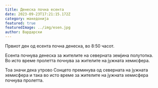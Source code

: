 ```yaml
---
title: Денеска почна есента
date: 2023-09-23T17:21:15.172Z
category: македонија
featured: true
featuredImage: ../img/esen.jpg
author: Вардарски
---
```

<!--StartFragment-->

Првиот ден од есента почна денеска, во 8:50 часот.

Есента почнува денеска за жителите на северната земјина полутопка. Во исто време пролетта почнува за жителите на јужната хемисфера.

Тоа значи дека утрово Сонцето преминува од северната на јужната хемисфера и така во исто време за жителите на јужната хемисфера почнува пролетта.

<!--EndFragment-->